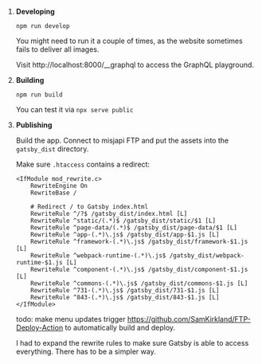 1.  **Developing**

    ```shell
    npm run develop
    ```
    
    You might need to run it a couple of times, as the website sometimes fails to deliver all images.

    Visit http://localhost:8000/__graphql to access the GraphQL playground.

2.  **Building**

    ```shell
    npm run build
    ```
    
    You can test it via `npx serve public`

3.  **Publishing**

    Build the app. Connect to misjapi FTP and put the assets into the `gatsby_dist` directory.

    Make sure `.htaccess` contains a redirect:

    ```
    <IfModule mod_rewrite.c>
        RewriteEngine On
        RewriteBase /
    
        # Redirect / to Gatsby index.html
        RewriteRule ^/?$ /gatsby_dist/index.html [L]
        RewriteRule ^static/(.*)$ /gatsby_dist/static/$1 [L]
        RewriteRule ^page-data/(.*)$ /gatsby_dist/page-data/$1 [L]
        RewriteRule ^app-(.*)\.js$ /gatsby_dist/app-$1.js [L]
        RewriteRule ^framework-(.*)\.js$ /gatsby_dist/framework-$1.js [L]
        RewriteRule ^webpack-runtime-(.*)\.js$ /gatsby_dist/webpack-runtime-$1.js [L]
        RewriteRule ^component-(.*)\.js$ /gatsby_dist/component-$1.js [L]
        RewriteRule ^commons-(.*)\.js$ /gatsby_dist/commons-$1.js [L]
        RewriteRule ^731-(.*)\.js$ /gatsby_dist/731-$1.js [L]
        RewriteRule ^843-(.*)\.js$ /gatsby_dist/843-$1.js [L]
    </IfModule>
    ```
    
    todo: make menu updates trigger https://github.com/SamKirkland/FTP-Deploy-Action to automatically build and deploy.

    I had to expand the rewrite rules to make sure Gatsby is able to access everything. There has to be a simpler way.